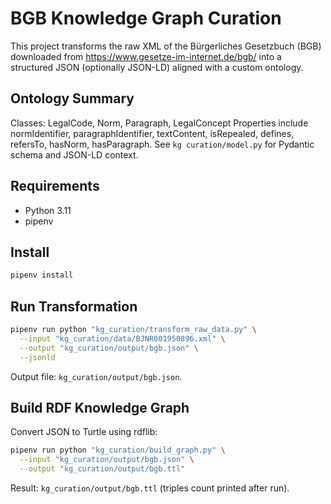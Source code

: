 # BGB Knowledge Graph Curation

This project transforms the raw XML of the Bürgerliches Gesetzbuch (BGB) downloaded from https://www.gesetze-im-internet.de/bgb/ into a structured JSON (optionally JSON-LD) aligned with a custom ontology.

## Ontology Summary
Classes: LegalCode, Norm, Paragraph, LegalConcept
Properties include normIdentifier, paragraphIdentifier, textContent, isRepealed, defines, refersTo, hasNorm, hasParagraph.
See `kg curation/model.py` for Pydantic schema and JSON-LD context.

## Requirements
- Python 3.11
- pipenv

## Install
```bash
pipenv install
```

## Run Transformation
```bash
pipenv run python "kg_curation/transform_raw_data.py" \
  --input "kg_curation/data/BJNR001950896.xml" \
  --output "kg_curation/output/bgb.json" \
  --jsonld
```
Output file: `kg_curation/output/bgb.json`.

## Build RDF Knowledge Graph
Convert JSON to Turtle using rdflib:
```bash
pipenv run python "kg_curation/build_graph.py" \
  --input "kg_curation/output/bgb.json" \
  --output "kg_curation/output/bgb.ttl"
```
Result: `kg_curation/output/bgb.ttl` (triples count printed after run).
